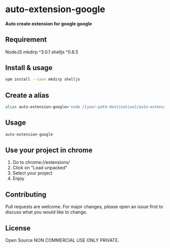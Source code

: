# auto-extension-google
####  Auto create extension for google google

## Requirement 
NodeJS
mkdirp ^3.0.1
shelljs  ^0.8.5
## Install & usage
```bash
npm install --save mkdirp shelljs
```
## Create a alias
```bash
alias auto-extension-google='node /[your-path-destination]/auto-extension-google/create-extension.js'
```
## Usage
```bash
auto-extension-google
```
## Use your project in chrome 
1. Go to chrome://extensions/
2. Click on "Load unpacked"
3. Select your project
4. Enjoy

## Contributing
Pull requests are welcome. For major changes, please open an issue first to discuss what you would like to change.


## License
Open Source NON COMMERCIAL USE ONLY PRIVATE. 
